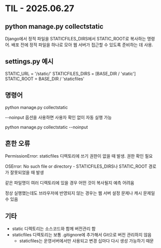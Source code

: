 # TIL - 2025.06.27

## python manage.py collectstatic

Django에서 정적 파일을 STATICFILES_DIRS에서 STATIC_ROOT로 복사하는 명령어. 배포 전에 정적 파일을 하나로 모아 웹 서버가 접근할 수 있도록 준비하는 데 사용.

## settings.py 예시

STATIC_URL = '/static/'
STATICFILES_DIRS = [BASE_DIR / 'static']
STATIC_ROOT = BASE_DIR / 'staticfiles'

## 명령어

python manage.py collectstatic

--noinput 옵션을 사용하면 사용자 확인 없이 자동 실행 가능

python manage.py collectstatic --noinput

## 흔한 오류

PermissionError: staticfiles 디렉토리에 쓰기 권한이 없을 때 발생. 권한 확인 필요

OSError: No such file or directory - STATICFILES_DIRS나 STATIC_ROOT 경로가 잘못되었을 때 발생

같은 파일명이 여러 디렉토리에 있을 경우 어떤 것이 복사될지 예측 어려움

정상 실행했는데도 브라우저에 반영되지 않는 경우는 웹 서버 설정 문제나 캐시 문제일 수 있음

## 기타
- static 디렉토리는 소스코드와 함께 버전관리 함
- staticfiles 디렉토리는 보통 .gitignore에 추가해서 Git으로 버전 관리하지 않음
  - staticfiles는 운영서버에서만 사용되고 변경 십마다 다시 생성 가능하기 때문

